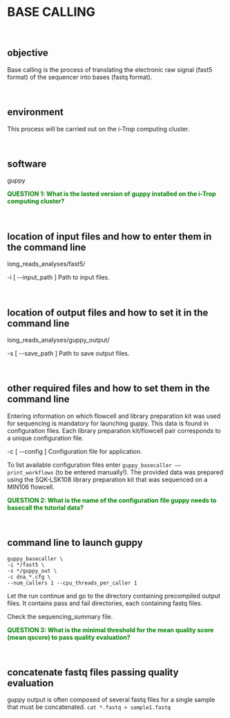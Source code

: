 # BASE CALLING
&nbsp;

## objective
Base calling is the process of translating the electronic raw signal (fast5 format) of the sequencer into bases (fastq format).
&nbsp;

&nbsp;

## environment
This process will be carried out on the i-Trop computing cluster.
&nbsp;

&nbsp;

## software
guppy
&nbsp;

<span style="color:green">**QUESTION 1: What is the lasted version of guppy installed on the i-Trop computing cluster?**</span>
&nbsp;

&nbsp;

## location of input files and how to enter them in the command line
long_reads_analyses/fast5/

-i [ --input_path ]
	Path to input files.
&nbsp;

&nbsp;


## location of output files and how to set it in the command line
long_reads_analyses/guppy_output/

-s [ --save_path ]
	Path to save output files.
&nbsp;

&nbsp;

## other required files and how to set them in the command line
Entering information on which flowcell and library preparation kit was used for sequencing is mandatory for launching guppy.
This data is found in configuration files. Each library preparation kit/flowcell pair corresponds to a unique configuration file. 

-c [ --config ]
	Configuration file for application.

To list available configuration files enter `guppy_basecaller ––print_workflows` (to be entered manually!).
The provided data was prepared using the SQK-LSK108 library preparation kit that was sequenced on a MIN106 flowcell.
&nbsp;

<span style="color:green">**QUESTION 2: What is the name of the configuration file guppy needs to basecall the tutorial data?**</span>
&nbsp;

&nbsp;

## command line to launch guppy
```
guppy_basecaller \
-i */fast5 \
-s */guppy_out \
-c dna_*.cfg \
--num_callers 1 --cpu_threads_per_caller 1
```
Let the run continue and go to the directory containing precompiled output files.
It contains pass and fail directories, each containing fastq files.

Check the sequencing_summary file.
&nbsp;

<span style="color:green">**QUESTION 3: What is the minimal threshold for the mean quality score (mean qscore) to pass quality evaluation?**</span>
&nbsp;

&nbsp;

## concatenate fastq files passing quality evaluation
guppy output is often composed of several fastq files for a single sample that must be concatenated. 
`cat *.fastq > sample1.fastq`
